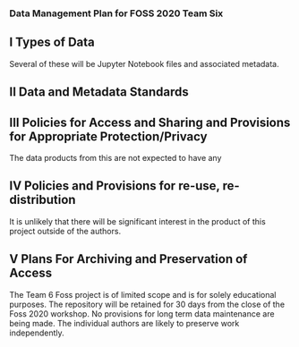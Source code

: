 ### Data Management Plan for FOSS 2020 Team Six


## I  Types of Data

Several of these will be Jupyter Notebook files and associated metadata. 



## II  Data and Metadata Standards



## III  Policies for Access and Sharing and Provisions for Appropriate Protection/Privacy

The data products from this are not expected to have any 

##  IV Policies and Provisions for re-use, re-distribution

It is unlikely that there will be significant interest in the product of this project outside of the authors. 

##  V  Plans For Archiving and Preservation of Access

The Team 6 Foss project is of limited scope and is for solely educational purposes.  The repository will be retained for 30 days from the close of the Foss 2020 workshop.  No provisions for long term data maintenance are being made.  The individual authors are likely to preserve work independently.  


